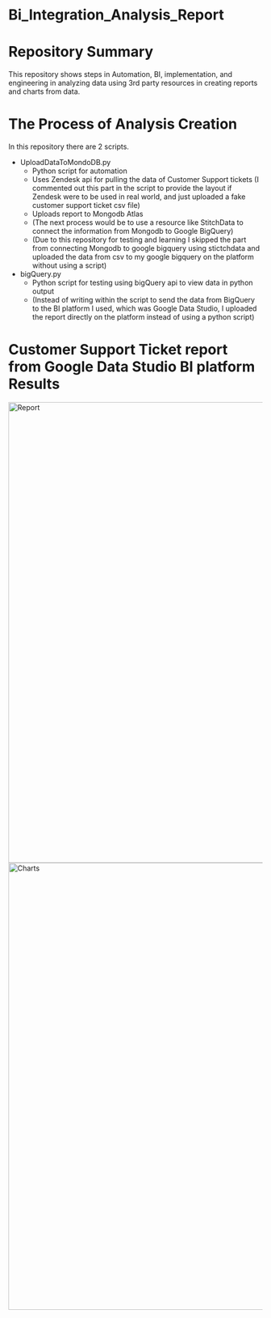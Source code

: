 # Bi_Integration_Analysis_Report

# Repository Summary
This repository shows steps in Automation, BI, implementation, and engineering in analyzing data using 3rd party resources in creating reports and charts from data. 

# The Process of Analysis Creation
In this repository there are 2 scripts. 
 - UploadDataToMondoDB.py
   - Python script for automation
   - Uses Zendesk api for pulling the data of Customer Support tickets (I commented out this part in the script to provide the layout if Zendesk were to be used in real world, and just uploaded a fake customer support ticket csv file)
   - Uploads report to Mongodb Atlas
   - (The next process would be to use a resource like StitchData to connect the information from Mongodb to Google BigQuery)
   - (Due to this repository for testing and learning I skipped the part from connecting Mongodb to google bigquery using stictchdata and uploaded the data from csv to my google bigquery on the platform without using a script)
 - bigQuery.py
   - Python script for testing using bigQuery api to view data in python output
   - (Instead of writing within the script to send the data from BigQuery to the BI platform I used, which was Google Data Studio, I uploaded the report directly on the platform instead of using a python script)
  
# Customer Support Ticket report from Google Data Studio BI platform Results
<img width="911" alt="Report" src="https://github.com/rcturner7/Bi_Integration_Analysis_Report/assets/98337469/6f2b1128-03ec-4718-81d6-e6ab5479022d">






<img width="884" alt="Charts" src="https://github.com/rcturner7/Bi_Integration_Analysis_Report/assets/98337469/0a711ef7-ef03-416a-96b1-0d924254ba5e">



